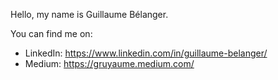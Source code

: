 Hello, my name is Guillaume Bélanger.

You can find me on:
- LinkedIn: https://www.linkedin.com/in/guillaume-belanger/
- Medium: https://gruyaume.medium.com/
